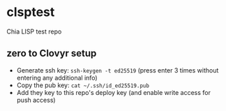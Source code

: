 # clsptest
Chia LISP test repo

## zero to Clovyr setup
- Generate ssh key: `ssh-keygen -t ed25519` (press enter 3 times without entering any additional info)
- Copy the pub key: `cat ~/.ssh/id_ed25519.pub`
- Add they key to this repo's deploy key (and enable write access for push access)
